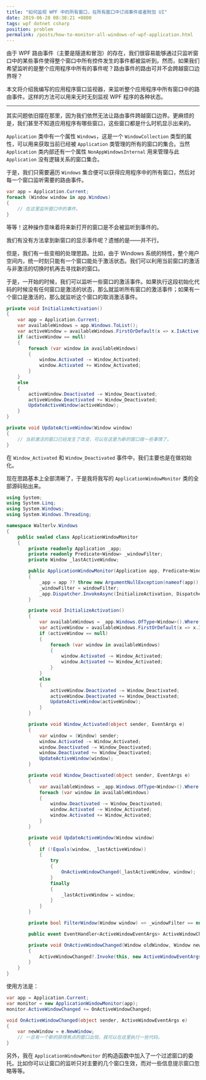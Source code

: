 ```yaml
---
title: "如何监视 WPF 中的所有窗口，在所有窗口中订阅事件或者附加 UI"
date: 2019-06-28 08:38:21 +0800
tags: wpf dotnet csharp
position: problem
permalink: /posts/how-to-monitor-all-windows-of-wpf-application.html
---
```


由于 WPF 路由事件（主要是隧道和冒泡）的存在，我们很容易能够通过只监听窗口中的某些事件使得整个窗口中所有控件发生的事件都被监听到。然而，如果我们希望监听的是整个应用程序中所有的事件呢？路由事件的路由可并不会跨越窗口边界呀？

本文将介绍我编写的应用程序窗口监视器，来监听整个应用程序中所有窗口中的路由事件。这样的方法可以用来无时无刻监视 WPF 程序的各种状态。

---

其实问题依旧摆在那里，因为我们依然无法让路由事件跨越窗口边界。更麻烦的是，我们甚至不知道应用程序有哪些窗口，这些窗口都是什么时机显示出来的。

`Application` 类中有一个属性 `Windows`，这是一个 `WindowCollection` 类型的属性，可以用来获取当前已经被 `Application` 类管理的所有的窗口的集合。当然 `Application` 类内部还有一个属性 `NonAppWindowsInternal` 用来管理与此 `Application` 没有逻辑关系的窗口集合。

于是，我们只需要遍历 `Windows` 集合便可以获得应用程序中的所有窗口，然后对每一个窗口监听需要的路由事件。

```csharp
var app = Application.Current;
foreach (Window window in app.Windows)
{
    // 在这里监听窗口中的事件。
}
```

等等！这种操作意味着将来新打开的窗口是不会被监听到事件的。

我们有没有方法拿到新窗口的显示事件呢？遗憾的是——并不行。

但是，我们有一些变相的处理思路。比如，由于 Windows 系统的特性，整个用户空间内，统一时刻只能有一个窗口能处于激活状态。我们可以利用当前窗口的激活与非激活的切换时机再去寻找新的窗口。

于是，一开始的时候，我们可以监听一些窗口的激活事件。如果执行这段初始化代码的时候没有任何窗口是激活的状态，那么就监听所有窗口的激活事件；如果有一个窗口是激活的，那么就监听这个窗口的取消激活事件。

```csharp
private void InitializeActivation()
{
    var app = Application.Current;
    var availableWindows = app.Windows.ToList();
    var activeWindow = availableWindows.FirstOrDefault(x => x.IsActive);
    if (activeWindow == null)
    {
        foreach (var window in availableWindows)
        {
            window.Activated -= Window_Activated;
            window.Activated += Window_Activated;
        }
    }
    else
    {
        activeWindow.Deactivated -= Window_Deactivated;
        activeWindow.Deactivated += Window_Deactivated;
        UpdateActiveWindow(activeWindow);
    }
}

private void UpdateActiveWindow(Window window)
{
    // 当前激活的窗口已经发生了改变，可以在这里为新的窗口做一些事情了。
}
```

在 `Window_Activated` 和 `Window_Deactivated` 事件中，我们主要也是在做初始化。

现在思路基本上全部清晰了，于是我将我写的 `ApplicationWindowMonitor` 类的全部源码贴出来。

```csharp
using System;
using System.Linq;
using System.Windows;
using System.Windows.Threading;

namespace Walterlv.Windows
{
    public sealed class ApplicationWindowMonitor
    {
        private readonly Application _app;
        private readonly Predicate<Window> _windowFilter;
        private Window _lastActiveWindow;

        public ApplicationWindowMonitor(Application app, Predicate<Window> windowFilter = null)
        {
            _app = app ?? throw new ArgumentNullException(nameof(app));
            _windowFilter = windowFilter;
            _app.Dispatcher.InvokeAsync(InitializeActivation, DispatcherPriority.Send);
        }

        private void InitializeActivation()
        {
            var availableWindows = _app.Windows.OfType<Window>().Where(FilterWindow).ToList();
            var activeWindow = availableWindows.FirstOrDefault(x => x.IsActive);
            if (activeWindow == null)
            {
                foreach (var window in availableWindows)
                {
                    window.Activated -= Window_Activated;
                    window.Activated += Window_Activated;
                }
            }
            else
            {
                activeWindow.Deactivated -= Window_Deactivated;
                activeWindow.Deactivated += Window_Deactivated;
                UpdateActiveWindow(activeWindow);
            }
        }

        private void Window_Activated(object sender, EventArgs e)
        {
            var window = (Window) sender;
            window.Activated -= Window_Activated;
            window.Deactivated -= Window_Deactivated;
            window.Deactivated += Window_Deactivated;
            UpdateActiveWindow(window);
        }

        private void Window_Deactivated(object sender, EventArgs e)
        {
            var availableWindows = _app.Windows.OfType<Window>().Where(FilterWindow).ToList();
            foreach (var window in availableWindows)
            {
                window.Deactivated -= Window_Deactivated;
                window.Activated -= Window_Activated;
                window.Activated += Window_Activated;
            }
        }

        private void UpdateActiveWindow(Window window)
        {
            if (!Equals(window, _lastActiveWindow))
            {
                try
                {
                    OnActiveWindowChanged(_lastActiveWindow, window);
                }
                finally
                {
                    _lastActiveWindow = window;
                }
            }
        }

        private bool FilterWindow(Window window) => _windowFilter == null || _windowFilter(window);

        public event EventHandler<ActiveWindowEventArgs> ActiveWindowChanged;

        private void OnActiveWindowChanged(Window oldWindow, Window newWindow)
        {
            ActiveWindowChanged?.Invoke(this, new ActiveWindowEventArgs(oldWindow, newWindow));
        }
    }
}
```

使用方法是：

```csharp
var app = Application.Current;
var monitor = new ApplicationWindowMonitor(app);
monitor.ActiveWindowChanged += OnActiveWindowChanged;

void OnActiveWindowChanged(object sender, ActiveWindowEventArgs e)
{
    var newWindow = e.NewWindow;
    // 一旦有一个新的获得焦点的窗口出现，就可以在这里执行一些代码。
}
```

另外，我在 `ApplicationWindowMonitor` 的构造函数中加入了一个过滤窗口的委托。比如你可以让窗口的监听只对主要的几个窗口生效，而对一些信息提示窗口忽略等等。

